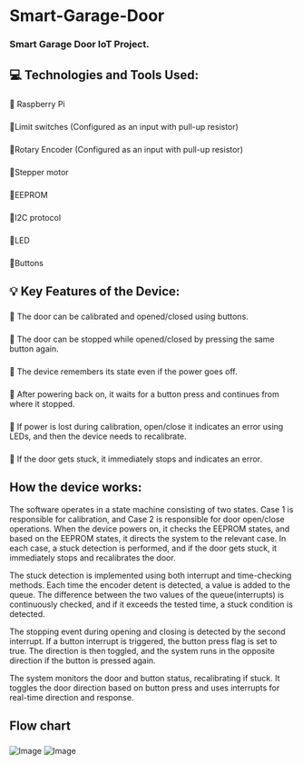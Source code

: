 # Smart-Garage-Door
### Smart Garage Door IoT Project.
## 💻 Technologies and Tools Used:
### 
💠 Raspberry Pi
###
💠Limit switches (Configured as an input with pull-up resistor)
###
💠Rotary Encoder (Configured as an input with pull-up resistor)
### 
💠Stepper motor
### 
💠EEPROM
### 
💠I2C protocol
### 
💠LED
### 
💠Buttons
## 💡 Key Features of the Device:
###  
💠 The door can be calibrated and opened/closed using buttons.
###  
💠 The door can be stopped while opened/closed by pressing the same button again.
###  
💠 The device remembers its state even if the power goes off.
### 
💠 After powering back on, it waits for a button press and continues from where it stopped. 
### 
💠 If power is lost during calibration, open/close it indicates an error using LEDs, and then the device needs to recalibrate. 
### 
💠 If the door gets stuck, it immediately stops and indicates an error. 
## How the device works: 
The software operates in a state machine consisting of two states. Case 1 is responsible for calibration, and Case 2 is responsible for door open/close operations. When the device powers on, it checks the EEPROM states, and based on the EEPROM states, it directs the system to the relevant case. In each case, a stuck detection is performed, and if the door gets stuck, it immediately stops and recalibrates the door.

The stuck detection is implemented using both interrupt and time-checking methods. Each time the encoder detent is detected, a value is added to the queue. The difference between the two values of the queue(interrupts) is continuously checked, and if it exceeds the tested time, a stuck condition is detected. 

The stopping event during opening and closing is detected by the second interrupt. If a button interrupt is triggered, the button press flag is set to true. The direction is then toggled, and the system runs in the opposite direction if the button is pressed again. 

The system monitors the door and button status, recalibrating if stuck. It toggles the door direction based on button press and uses interrupts for real-time direction and response. 

## Flow chart
###
![Image](https://github.com/user-attachments/assets/719b9521-ea6b-4a63-9827-bc75a2a59f54)
![Image](https://github.com/user-attachments/assets/071edc3e-5278-496d-90f5-a0791349fb6d)

